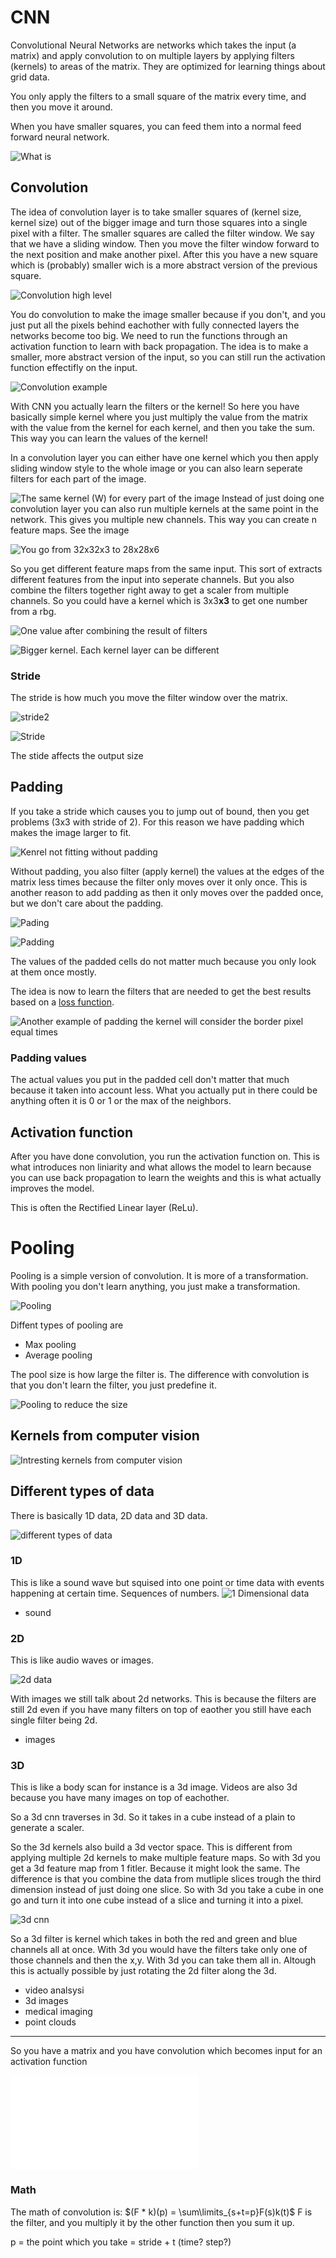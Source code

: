 # CNN
Convolutional Neural Networks are networks which takes the input (a matrix) and apply convolution to on multiple layers by applying filters (kernels) to areas of the matrix. They are optimized for learning things about grid data. 

You only apply the filters to a small square of the matrix every time, and then you move it around. 

When you have smaller squares, you can feed them into a normal feed forward neural network. 

![What is ](Pasted%20image%2020220609115209.png)

## Convolution 
The idea of convolution layer is to take smaller squares of (kernel size, kernel size) out of 
the bigger image and turn those squares into a single pixel with a filter.  The smaller squares are called the filter window. We say that we have a sliding window.  Then you move the filter window forward to the next position and make another pixel. After this you have a new square which is (probably) smaller wich is a more abstract version of the previous square.  

![Convolution high level](Pasted%20image%2020220609144805.png)

You do convolution to make the image smaller because if you don't, and you just put all the pixels behind eachother with fully connected layers the networks become too big. We need to run the functions through an activation function to learn with back propagation. The idea is to make a smaller, more abstract version of the input, so you can still run the activation function effectifly on the input.  

![Convolution example](Pasted%20image%2020220609144444.png)

With CNN you actually learn the filters or the kernel! So here you have basically simple kernel where you just multiply the value from the matrix with the value from the kernel for each kernel, and then you take the sum. This way you can learn the values of the kernel!  

In a convolution layer you can either have one kernel which you then apply sliding window style to the whole image or you can also learn seperate filters for each part of the image. 

![The same kernel (W) for every part of the image](Pasted%20image%2020220609151322.png)
Instead of just doing one convolution layer you can also run multiple kernels at the same point in the network. This gives you multiple new channels. This way you can create n feature maps. See the image 

![You go from 32x32x3 to 28x28x6](Pasted%20image%2020220609153029.png)

So you get different feature maps from the same input. This sort of extracts different features from the input into seperate channels. But you also combine the filters together right away to get a scaler from multiple channels. So you could have a kernel which is 3x3**x3** to get one number from a rbg. 

![One value after combining the result of filters](Pasted%20image%2020220609161656.png)

![Bigger kernel. Each kernel layer can be different](Pasted%20image%2020220609161611.png)


### Stride

The stride is how much you move the filter window over the matrix. 

![stride2](stride2.gif)

![Stride](Pasted%20image%2020220308120805.png)

The stide affects the output size 


## Padding
If you take a stride which causes you to jump out of bound, then you get problems (3x3 with stride of 2). For this reason we have padding which makes the image larger to fit. 

![Kenrel not fitting without padding](Pasted%20image%2020220609200147.png)

Without padding, you also filter (apply kernel) the values at the edges of the matrix less times because the filter only moves over it only once. This is another reason to add padding as then it only moves over the padded once, but we don't care about the padding.  


![Pading](Pasted%20image%2020220308121226.png)

![Padding](Pasted%20image%2020220308121243.png)

The values of the padded cells do not matter much because you only look at them once mostly. 

The idea is now to learn the filters that are needed to get the best results based on a [loss function](loss%20function.md).

![Another example of padding the kernel will consider the border pixel equal times](Pasted%20image%2020220609200311.png)

### Padding values
The actual values you put in the padded cell don't matter that much because it taken into account less. What you actually put in there could be anything often it is 0 or 1 or the max of the neighbors. 

## Activation function
After you have done convolution, you run the activation function on. This is what introduces non liniarity and what allows the model to learn because you can use back propagation to learn the weights and this is what actually improves the model.

This is often the Rectified Linear layer (ReLu).








# Pooling

Pooling is a simple version of convolution. It is more of a transformation. With pooling you don't learn anything, you just make a transformation. 

![Pooling](Pasted%20image%2020220308122133.png)

Diffent types of pooling are 
- Max pooling
- Average pooling

The pool size is how large the filter is.  The difference with convolution is that you don't learn the filter, you just predefine it. 

![Pooling to reduce the size](Pasted%20image%2020220610000616.png)

## Kernels from computer vision 
![Intresting kernels from computer vision](Pasted%20image%2020220609151821.png)

## Different types of data

There is basically 1D data, 2D data and 3D data.


![different types of data](Pasted%20image%2020220609181758.png)

### 1D
This is like a sound wave but squised into one point or time data with events happening at certain time. Sequences of numbers.
![1 Dimensional data](Pasted%20image%2020220609182122.png)

- sound

### 2D
This is like audio waves or images. 

![2d data](Pasted%20image%2020220609182214.png)

With images we still talk about 2d networks. This is because the filters are still 2d even if you have many filters on top of eaother you still have each single filter being 2d.

- images

### 3D
This is like a body scan for instance is a 3d image. Videos are also 3d because you have many images on top of eachother. 

So a 3d cnn traverses in 3d. So it takes in a cube instead of a plain to generate a scaler. 

So the 3d kernels also build a 3d vector space. This is different from applying multiple 2d kernels to make multiple feature maps. So with 3d you get a 3d feature map from 1 fitler. Because it might look the same. The difference is that you combine the data from mutliple slices trough the third dimension instead of just doing one slice. So with 3d you take a cube in one go and turn it into one cube instead of a slice and turning it into a pixel.  

![3d cnn](Pasted%20image%2020220609182356.png)

So a 3d filter is kernel which takes in both the red and green and blue channels all at once. With 3d you would have the filters take only one of those channels and then the x,y. With 3d you can take them all in. Altough this is actually possible by just rotating the 2d filter along the 3d.

- video analsysi 
- 3d images
- medical imaging
- point clouds


--- 
So you have a matrix and you have convolution which becomes input for an activation function 

![Properties of CNN](Properties%20of%20CNN.md)



### Math
The math of convolution is: $(F * k)(p) = \sum\limits_{s+t=p}F(s)k(t)$
F is the filter, and you multiply it by the other function then you sum it up. 

p = the point which you take = stride + t (time? step?)

